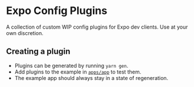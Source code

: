 # Expo Config Plugins

A collection of custom WIP config plugins for Expo dev clients. Use at your own discretion.


## Creating a plugin

- Plugins can be generated by running `yarn gen`.
- Add plugins to the example in [`apps/app`](/apps/app/package.json) to test them.
- The example app should always stay in a state of regeneration.
